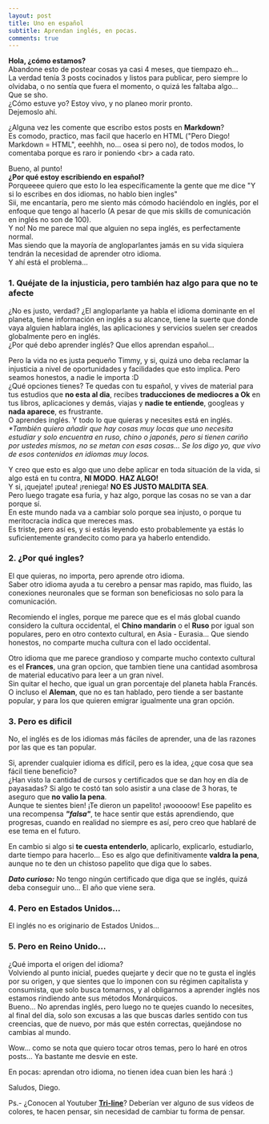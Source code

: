 ```yaml
---
layout: post
title: Uno en español
subtitle: Aprendan inglés, en pocas.
comments: true
---
```


**Hola, ¿cómo estamos?**<br>
Abandone esto de postear cosas ya casi 4 meses, que tiempazo eh...<br>
La verdad tenía 3 posts cocinados y listos para publicar, pero siempre lo olvidaba, o no sentía que fuera el momento, o quizá les faltaba algo...<br>
Que se sho.<br>
¿Cómo estuve yo? Estoy vivo, y no planeo morir pronto.<br>
Dejemoslo ahi.

¿Alguna vez les comente que escribo estos posts en **Markdown**?<br>
Es comodo, practico, mas facil que hacerlo en HTML ("Pero Diego! Markdown = HTML", eeehhh, no... osea si pero no), de todos modos, lo comentaba porque es raro ir poniendo \<br\> a cada rato.

Bueno, al punto!<br>
**¿Por qué estoy escribiendo en español?**<br>
Porqueeee quiero que esto lo lea específicamente la gente que me dice "Y si lo escribes en dos idiomas, no hablo bien ingles"<br>
Sii, me encantaría, pero me siento más cómodo haciéndolo en inglés, por el enfoque que tengo al hacerlo (A pesar de que mis skills de comunicación en inglés no son de 100).<br>
Y no! No me parece mal que alguien no sepa inglés, es perfectamente normal.<br>
Mas siendo que la mayoría de angloparlantes jamás en su vida siquiera tendrán la necesidad de aprender otro idioma.<br>
Y ahí está el problema...

### 1. Quéjate de la injusticia, pero también haz algo para que no te afecte

¿No es justo, verdad? ¿El angloparlante ya habla el idioma dominante en el planeta, tiene información en inglés a su alcance, tiene la suerte que donde vaya alguien hablara inglés, las aplicaciones y servicios suelen ser creados globalmente pero en inglés.<br>
¿Por qué debo aprender inglés? Que ellos aprendan español...

Pero la vida no es justa pequeño Timmy, y si, quizá uno deba reclamar la injusticia a nivel de oportunidades y facilidades que esto implica. Pero seamos honestos, a nadie le importa :D<br>
¿Qué opciones tienes? Te quedas con tu español, y vives de material para tus estudios que **no esta al dia**, recibes **traducciones de mediocres a Ok** en tus libros, aplicaciones y demás, viajas y **nadie te entiende**, googleas y **nada aparece**, es frustrante.<br>
O aprendes inglés. Y todo lo que quieras y necesites está en inglés.<br>
_\*También quiero añadir que hay cosas muy locas que uno necesita estudiar y solo encuentra en ruso, chino o japonés, pero si tienen cariño por ustedes mismos, no se metan con esas cosas... Se los digo yo, que vivo de esos contenidos en idiomas muy locos._

Y creo que esto es algo que uno debe aplicar en toda situación de la vida, si algo está en tu contra, **NI MODO**. **HAZ ALGO!**<br>
Y si, ¡quejate! ¡putea! ¡reniega! **NO ES JUSTO MALDITA SEA**. <br>
Pero luego tragate esa furia, y haz algo, porque las cosas no se van a dar porque sí.<br>
En este mundo nada va a cambiar solo porque sea injusto, o porque tu meritocracia indica que mereces mas.<br>
Es triste, pero así es, y si estás leyendo esto probablemente ya estás lo suficientemente grandecito como para ya haberlo entendido.

### 2. ¿Por qué ingles?

El que quieras, no importa, pero aprende otro idioma.<br>
Saber otro idioma ayuda a tu cerebro a pensar mas rapido, mas fluido, las conexiones neuronales que se forman son beneficiosas no solo para la comunicación.<br>

Recomiendo el ingles, porque me parece que es el más global cuando considero la cultura occidental, el **Chino mandarin** o el **Ruso** por igual son populares, pero en otro contexto cultural, en Asia - Eurasia... Que siendo honestos, no comparte mucha cultura con el lado occidental.<br>

Otro idioma que me parece grandioso y comparte mucho contexto cultural es el **Frances**, una gran opcion, que tambien tiene una cantidad asombrosa de material educativo para leer a un gran nivel.<br>
Sin quitar el hecho, que igual un gran porcentaje del planeta habla Francés.<br>
O incluso el **Aleman**, que no es tan hablado, pero tiende a ser bastante popular, y para los que quieren emigrar igualmente una gran opción.

### 3. Pero es dificil

No, el inglés es de los idiomas más fáciles de aprender, una de las razones por las que es tan popular.<br>

Si, aprender cualquier idioma es difícil, pero es la idea, ¿que cosa que sea fácil tiene beneficio?<br>
¿Han visto la cantidad de cursos y certificados que se dan hoy en día de payasadas? Si algo te costó tan solo asistir a una clase de 3 horas, te aseguro que **no valio la pena**.<br>
Aunque te sientes bien! ¡Te dieron un papelito! ¡wooooow! Ese papelito es una recompensa **_"falsa"_**, te hace sentir que estás aprendiendo, que progresas, cuando en realidad no siempre es así, pero creo que hablaré de ese tema en el futuro.<br>

En cambio si algo si **te cuesta entenderlo**, aplicarlo, explicarlo, estudiarlo, darte tiempo para hacerlo... Eso es algo que definitivamente **valdra la pena**, aunque no te den un chistoso papelito que diga que lo sabes.<br>

**_Dato curioso:_** No tengo ningún certificado que diga que se inglés, quizá deba conseguir uno... El año que viene sera.<br>

### 4. Pero en Estados Unidos...

El inglés no es originario de Estados Unidos...

### 5. Pero en Reino Unido...

¿Qué importa el origen del idioma? <br>
Volviendo al punto inicial, puedes quejarte y decir que no te gusta el inglés por su origen, y que sientes que lo imponen con su régimen capitalista y consumista, que solo busca tomarnos, y al obligarnos a aprender inglés nos estamos rindiendo ante sus métodos Monárquicos.<br>
Bueno... No aprendas inglés, pero luego no te quejes cuando lo necesites, al final del día, solo son excusas a las que buscas darles sentido con tus creencias, que de nuevo, por más que estén correctas, quejándose no cambias al mundo.<br>

Wow... como se nota que quiero tocar otros temas, pero lo haré en otros posts... Ya bastante me desvie en este.

En pocas: aprendan otro idioma, no tienen idea cuan bien les hará :)

Saludos, Diego.

Ps.- ¿Conocen al Youtuber **[Tri-line](https://youtu.be/G3qCem3ie04)**? Deberían ver alguno de sus vídeos de colores, te hacen pensar, sin necesidad de cambiar tu forma de pensar.
